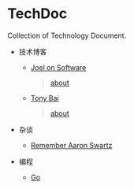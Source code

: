 # TechDoc
Collection of Technology Document.


* 技术博客

	* [Joel on Software](http://www.joelonsoftware.com/)

		> [about](http://www.joelonsoftware.com/AboutMe.html)

	* [Tony Bai](http://tonybai.com/)

		> [about](http://tonybai.com/about/)

* 杂谈

	* [Remember Aaron Swartz](http://www.rememberaaronsw.com/memories/)


* 编程

	* [Go](/programming/go.md)
